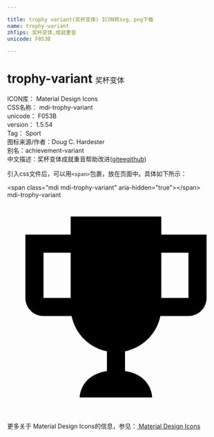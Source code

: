 ```yaml
---

title: trophy variant(奖杯变体) ICON转svg、png下载
name: trophy-variant
zhTips: 奖杯变体,成就重音
unicode: F053B

---
```


# trophy-variant  <small style="font-size: 60%;font-weight: 100">奖杯变体</small>


<div class="detail-page">
<p>
<span>
ICON库：
<span class="badge-secondary badge">Material Design Icons</span> 
</span>
<br/>
<span>
CSS名称：
<span class="badge-secondary badge">mdi-trophy-variant</span> 
</span>
<br/>
<span>
unicode：
<span class="badge-secondary badge">F053B</span> 
</span>
<br/>
<span>
version：
<span class="badge-secondary badge">1.5.54</span> 
</span>
<br/>
<span>Tag：
<span class="badge-light badge">Sport</span>
</span>
<br/>
<span>图标来源/作者：<span class="badge-light badge">Doug C. Hardester</span></span> 
<br/>
<span>别名：<span class="badge-light badge">achievement-variant</span></span><br/><span class="zh-detail">中文描述：<span class="badge-primary badge">奖杯变体</span><span class="badge-primary badge">成就重音</span><span class="help-link"><span>帮助改进</span>(<a href="https://gitee.com/liuwave/icon-helper/edit/master/json/material/trophy-variant.json" target="_blank" rel="noopener noreferrer">gitee</a><a href="https://github.com/liuwave/icon-helper/edit/master/json/material/trophy-variant.json" target="_blank" rel="noopener noreferrer">github</a></span>)</span><br/>
</p>
</div>
<div class="alert alert-dark">
  <i class="mdi mdi-trophy-variant mdi-48px"></i>
  <i class="mdi mdi-trophy-variant mdi-36px"></i>
  <i class="mdi mdi-trophy-variant mdi-24px"></i>
  <i class="mdi mdi-trophy-variant mdi-18px"></i>
</div>
<div>
  <p>引入css文件后，可以用<code>&lt;span&gt;</code>包裹，放在页面中。具体如下所示：    
  </p>
  <div class="alert alert-primary" style="font-size: 14px">
    &lt;span class="mdi mdi-trophy-variant" aria-hidden="true"&gt;&lt;/span&gt;
    <copy-btn content='<span class="mdi mdi-trophy-variant" aria-hidden="true"></span>'></copy-btn>
  </div>
  <div class="alert alert-secondary">
    <i class="mdi mdi-trophy-variant"
    style="font-size: 24px"
    aria-hidden="true"></i> mdi-trophy-variant
    <copy-btn content="mdi-trophy-variant" btn-title="复制图标名称"></copy-btn>
  </div>
</div>
<div id="svg" class="svg-wrap">
<svg xmlns="http://www.w3.org/2000/svg" viewBox="0 0 24 24"><path d="M17 4V2H7V4H2V11C2 12.1 2.9 13 4 13H7.1C7.5 14.96 9.04 16.5 11 16.9V19.08C8 19.54 8 22 8 22H16C16 22 16 19.54 13 19.08V16.9C14.96 16.5 16.5 14.96 16.9 13H20C21.1 13 22 12.1 22 11V4H17M4 11V6H7V11L4 11M20 11L17 11V6H20L20 11Z" /></svg>
</div>
<detail full-name='mdi-trophy-variant'></detail>
    
<div><p>更多关于 Material Design Icons的信息，参见：<a target="_blank" href="https://iconhelper.cn/material.html"> Material Design Icons</a>
</p></div>
